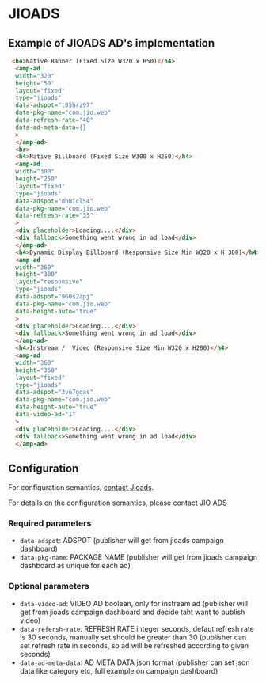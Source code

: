 # JIOADS

## Example of JIOADS AD's implementation

```html
 <h4>Native Banner (Fixed Size W320 x H50)</h4>
  <amp-ad
  width="320"
  height="50"
  layout="fixed"
  type="jioads"
  data-adspot="t85hrz97"
  data-pkg-name="com.jio.web"
  data-refresh-rate="40"
  data-ad-meta-data={}
  >
  </amp-ad>
  <br>
  <h4>Native Billboard (Fixed Size W300 x H250)</h4>
  <amp-ad
  width="300"
  height="250"
  layout="fixed"
  type="jioads"
  data-adspot="dh0icl54"
  data-pkg-name="com.jio.web"
  data-refresh-rate="35"
  >
  <div placeholder>Loading....</div>
  <div fallback>Something went wrong in ad load</div>
  </amp-ad>
  <h4>Dynamic Display Billboard (Responsive Size Min W320 x H 300)</h4>
  <amp-ad
  width="360"
  height="300"
  layout="responsive"
  type="jioads"
  data-adspot="960s2apj"
  data-pkg-name="com.jio.web"
  data-height-auto="true"
  >
  <div placeholder>Loading....</div>
  <div fallback>Something went wrong in ad load</div>
  </amp-ad>
  <h4>Instream /  Video (Responsive Size Min W320 x H280)</h4>
  <amp-ad
  width="360"
  height="360"
  layout="fixed"
  type="jioads"
  data-adspot="3vu7gqas"
  data-pkg-name="com.jio.web"
  data-height-auto="true"
  data-video-ad="1"
  >
  <div placeholder>Loading....</div>
  <div fallback>Something went wrong in ad load</div>
  </amp-ad>
```
## Configuration

For configuration semantics, [contact Jioads](https://jioads.jio.com).

For details on the configuration semantics, please contact JIO ADS

### Required parameters

-   `data-adspot`: ADSPOT (publisher will get from jioads campaign dashboard)
-   `data-pkg-name`: PACKAGE NAME (publisher will get from jioads campaign dashboard as unique for each ad)

### Optional parameters
-   `data-video-ad`: VIDEO AD boolean, only for instream ad (publisher will get from jioads campaign dashboard and decide taht want to publish video)
-   `data-refersh-rate`: REFRESH RATE integer seconds, defaut refresh rate is 30 seconds, manually set should be greater than 30 (publisher can set refresh rate in seconds, so ad will be refreshed according to given seconds)
-   `data-ad-meta-data`: AD META DATA json format (publisher can set json data like category etc, full example on campaign dashboard)
